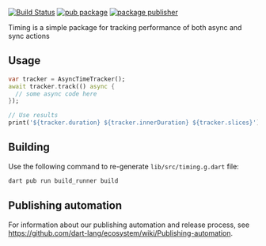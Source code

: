 [![Build Status](https://github.com/dart-lang/tools/actions/workflows/timing.yaml/badge.svg)](https://github.com/dart-lang/tools/actions/workflows/timing.yaml)
[![pub package](https://img.shields.io/pub/v/timing.svg)](https://pub.dev/packages/timing)
[![package publisher](https://img.shields.io/pub/publisher/timing.svg)](https://pub.dev/packages/timing/publisher)

Timing is a simple package for tracking performance of both async and sync actions

## Usage

```dart
var tracker = AsyncTimeTracker();
await tracker.track(() async {
  // some async code here
});

// Use results
print('${tracker.duration} ${tracker.innerDuration} ${tracker.slices}');
```

## Building

Use the following command to re-generate `lib/src/timing.g.dart` file:

```bash
dart pub run build_runner build
```

## Publishing automation

For information about our publishing automation and release process, see
https://github.com/dart-lang/ecosystem/wiki/Publishing-automation.
